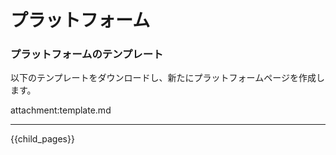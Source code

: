 プラットフォーム
=======================

### プラットフォームのテンプレート

以下のテンプレートをダウンロードし、新たにプラットフォームページを作成します。

attachment:template.md

----

{{child_pages}}

